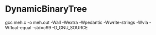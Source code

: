# DynamicBinaryTree

gcc meh.c -o meh.out -Wall -Wextra -Wpedantic -Wwrite-strings -Wvla -Wfloat-equal -std=c99 -D_GNU_SOURCE
